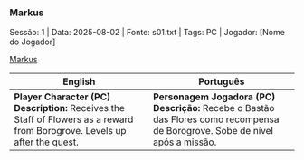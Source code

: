 ### Markus

Sessão: 1 | Data: 2025-08-02 | Fonte: s01.txt | Tags: PC | Jogador: [Nome do Jogador]

[Markus](markus.png)

| English | Português |
|---------|-----------|
| **Player Character (PC)**<br>**Description:** Receives the Staff of Flowers as a reward from Borogrove. Levels up after the quest. | **Personagem Jogadora (PC)**<br>**Descrição:** Recebe o Bastão das Flores como recompensa de Borogrove. Sobe de nível após a missão. |
